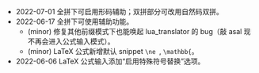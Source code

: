 * 2022-07-01 全拼下可启用形码辅助；双拼部分可改用自然码双拼。
* 2022-06-17 全拼下可使用辅助功能。
	* (minor) 修复其他前缀模式下也能唤起 lua_translator 的 bug（敲 asal 现不再会进入公式输入模式）。
	* (minor) LaTeX 公式新增默认 snippet `\ne `, `\mathbb{`。
* 2022-06-06 LaTeX 公式输入添加“启用特殊符号替换”选项。

